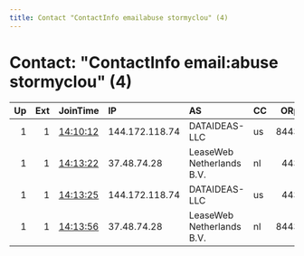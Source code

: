 ```yaml
---
title: Contact "ContactInfo emailabuse stormyclou" (4)
---
```


# Contact: "ContactInfo email:abuse stormyclou" (4)

|   Up |   Ext | JoinTime                                                                                            | IP             | AS                        | CC   |   ORp |   Dirp | OS    | Version   | Nickname       |   eFamMembers |
|-----:|------:|:----------------------------------------------------------------------------------------------------|:---------------|:--------------------------|:-----|------:|-------:|:------|:----------|:---------------|--------------:|
|    1 |     1 | [14:10:12](https://metrics.torproject.org/rs.html#details/76AE930782A3EA62AB5C0D72C6C72EF291D37B4E) | 144.172.118.74 | DATAIDEAS-LLC             | us   |  8443 |   8080 | Linux | 0.4.5.10  | StormyCloudInc |            18 |
|    1 |     1 | [14:13:22](https://metrics.torproject.org/rs.html#details/37C58EE43A5536BE1E44EE2053824356818AE912) | 37.48.74.28    | LeaseWeb Netherlands B.V. | nl   |   443 |     80 | Linux | 0.4.5.10  | StormyCloudInc |            18 |
|    1 |     1 | [14:13:25](https://metrics.torproject.org/rs.html#details/69093E6A0A39704E69042AA8928148FFAFE15BCB) | 144.172.118.74 | DATAIDEAS-LLC             | us   |   443 |     80 | Linux | 0.4.5.10  | StormyCloudInc |            18 |
|    1 |     1 | [14:13:56](https://metrics.torproject.org/rs.html#details/D28DD5A360CA7FEC2B5846DEA01265CD56C15F9B) | 37.48.74.28    | LeaseWeb Netherlands B.V. | nl   |  8443 |   8080 | Linux | 0.4.5.10  | StormyCloudInc |            18 |
